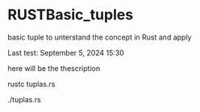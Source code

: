 # RUSTBasic_tuples
basic tuple to unterstand the concept in Rust and apply 

Last test: September 5, 2024 15:30

here will be the thescription

rustc tuplas.rs

./tuplas.rs
